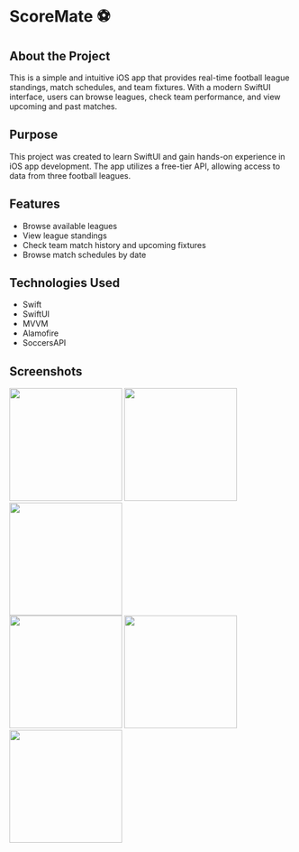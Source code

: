 # ScoreMate ⚽️

## About the Project
This is a simple and intuitive iOS app that provides real-time football league standings, match schedules, and team fixtures. With a modern SwiftUI interface, users can browse leagues, check team performance, and view upcoming and past matches.

## Purpose
This project was created to learn SwiftUI and gain hands-on experience in iOS app development. The app utilizes a free-tier API, allowing access to data from three football leagues.

## Features
- Browse available leagues
- View league standings
- Check team match history and upcoming fixtures
- Browse match schedules by date

## Technologies Used
- Swift
- SwiftUI
- MVVM
- Alamofire
- SoccersAPI

## Screenshots
<p align="left">
  <img src="https://github.com/user-attachments/assets/cd4b9833-f597-4212-a059-40bbc1e40361" width="200">
  <img src="https://github.com/user-attachments/assets/435ca71e-b097-410d-a7ea-699795706066" width="200">
  <img src="https://github.com/user-attachments/assets/7ad69dee-c5bb-4f9f-a00f-3444677abc3a" width="200">
  <br>
  <img src="https://github.com/user-attachments/assets/b4a50125-a12b-4f1c-9e33-007e09ec754f" width="200">
  <img src="https://github.com/user-attachments/assets/0d5f3f47-a7f3-4fd4-919f-108e57b4220e" width="200">
  <img src="https://github.com/user-attachments/assets/160be8a5-9cd0-40c3-916b-0f893b77ce26" width="200">
</p>
